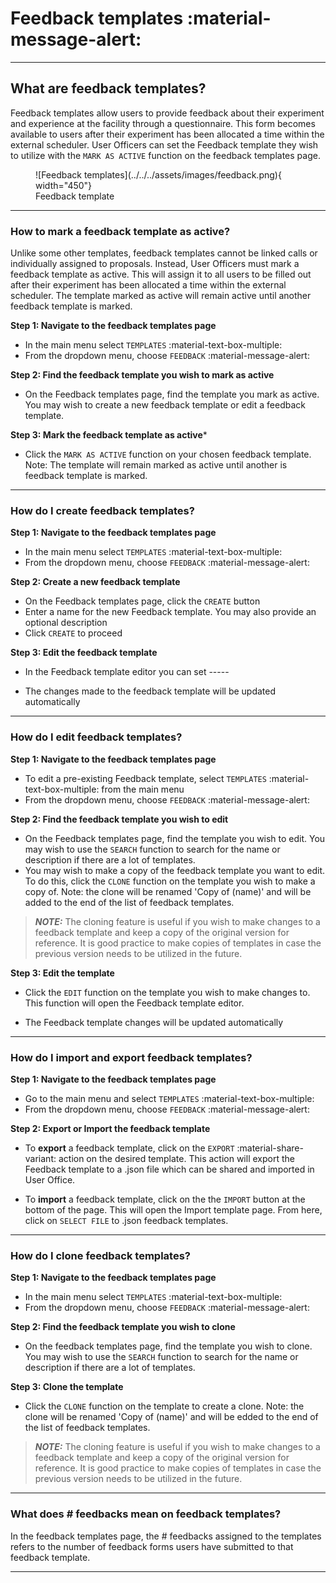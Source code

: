 # Feedback templates :material-message-alert:

_________________________________________________________________________________________________________

## What are feedback templates?

Feedback templates allow users to provide feedback about their experiment and experience at the facility through a questionnaire. This form becomes available to users after their experiment has been allocated a time within the external scheduler. User Officers can set the Feedback template they wish to utilize with the `MARK AS ACTIVE` function on the feedback templates page. 
    
<figure markdown="span">  
        ![Feedback templates](../../../assets/images/feedback.png){ width="450"}
        <figcaption>Feedback template</figcaption>
    </figure>

_____________________________________________________________________________________________________

### How to mark a feedback template as active?

Unlike some other templates, feedback templates cannot be linked calls or individually assigned to proposals. Instead, User Officers must mark a feedback template as active. This will assign it to all users to be filled out after their experiment has been allocated a time within the external scheduler. The template marked as active will remain active until another feedback template is marked.  

**Step 1: Navigate to the feedback templates page**

* In the main menu select `TEMPLATES` :material-text-box-multiple:
* From the dropdown menu, choose `FEEDBACK` :material-message-alert:

**Step 2: Find the feedback template you wish to mark as active**

* On the Feedback templates page, find the template you mark as active. You may wish to create a new feedback template or edit a feedback template.

**Step 3: Mark the feedback template as active***

* Click the `MARK AS ACTIVE` function on your chosen feedback template. Note: The template will remain marked as active until another is feedback template is marked.  

_____________________________________________________________________________________________________

### How do I create feedback templates?

**Step 1: Navigate to the feedback templates page**

* In the main menu select `TEMPLATES` :material-text-box-multiple:
* From the dropdown menu, choose `FEEDBACK` :material-message-alert:

**Step 2: Create a new feedback template**

* On the Feedback templates page, click the `CREATE` button
* Enter a name for the new Feedback template. You may also provide an optional description
* Click `CREATE` to proceed

**Step 3: Edit the feedback template**

* In the Feedback template editor you can set -----

* The changes made to the feedback template will be updated automatically

_____________________________________________________________________________________________________

### How do I edit feedback templates?

**Step 1: Navigate to the feedback templates page**

* To edit a pre-existing Feedback template, select `TEMPLATES` :material-text-box-multiple: from the main menu
* From the dropdown menu, choose `FEEDBACK` :material-message-alert:

**Step 2: Find the feedback template you wish to edit**

* On the Feedback templates page, find the template you wish to edit. You may wish to use the `SEARCH` function to search for the name or description if there are a lot of templates.
* You may wish to make a copy of the feedback template you want to edit. To do this, click the `CLONE` function on the template you wish to make a copy of.  Note: the clone will be renamed 'Copy of (name)' and will be added to the end of the list of feedback templates. 

> **_NOTE:_** The cloning feature is useful if you wish to make changes to a feedback template and keep a copy of the original version for reference. It is good practice to make copies of templates in case the previous version needs to be utilized in the future.

**Step 3: Edit the template**

* Click the `EDIT` function on the template you wish to make changes to. This function will open the Feedback template editor.

* The Feedback template changes will be updated automatically

_____________________________________________________________________________________________________

### How do I import and export feedback templates?

**Step 1: Navigate to the feedback templates page**

* Go to the main menu and select `TEMPLATES` :material-text-box-multiple:
* From the dropdown menu, choose `FEEDBACK` :material-message-alert:

**Step 2: Export or Import the feedback template**

* To **export** a feedback template, click on the `EXPORT` :material-share-variant: action on the desired template. This action will export the Feedback template to a .json file which can be shared and imported in User Office. 

* To **import** a feedback template, click on the the `IMPORT` button at the bottom of the page. This will open the Import template page. From here, click on `SELECT FILE` to .json feedback templates.

_____________________________________________________________________________________________________

### How do I clone feedback templates?

**Step 1: Navigate to the feedback templates page**

* In the main menu select `TEMPLATES` :material-text-box-multiple:
* From the dropdown menu, choose `FEEDBACK` :material-message-alert:

**Step 2: Find the feedback template you wish to clone**

* On the feedback templates page, find the template you wish to clone. You may wish to use the `SEARCH` function to search for the name or description if there are a lot of templates.

**Step 3: Clone the template**

* Click the `CLONE` function on the template to create a clone. Note: the clone will be renamed 'Copy of (name)' and will be edded to the end of the list of feedback templates. 

> **_NOTE:_** The cloning feature is useful if you wish to make changes to a feedback template and keep a copy of the original version for reference. It is good practice to make copies of templates in case the previous version needs to be utilized in the future.

_____________________________________________________________________________________________________

### What does # feedbacks mean on feedback templates?

In the feedback templates page, the # feedbacks assigned to the templates refers to the number of feedback forms users have submitted to that feedback template. 

_____________________________________________________________________________________________________
